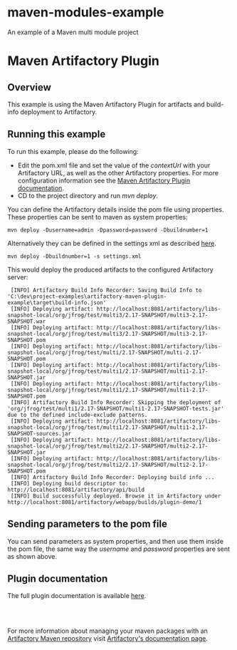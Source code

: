 # maven-modules-example
An example of a Maven multi module project

# Maven Artifactory Plugin

## Overview

This example is using the Maven Artifactory Plugin for artifacts and build-info deployment to Artifactory.

## Running this example

To run this example, please do the following:
* Edit the pom.xml file and set the value of the *contextUrl* with your Artifactory URL, as well as the other Artifactory properties.
For more configuration information see the [Maven Artifactory Plugin documentation](https://www.jfrog.com/confluence/display/RTF/Maven+Artifactory+Plugin).
* CD to the project directory and run *mvn deploy*.

You can define the Artifactory details inside the pom file using properties. These properties can be sent to maven as system properties:
```console
mvn deploy -Dusername=admin -Dpassword=password -Dbuildnumber=1
```

Alternatively they can be defined in the settings xml as described [here](https://maven.apache.org/examples/injecting-properties-via-settings.html).

```console
mvn deploy -Dbuildnumber=1 -s settings.xml
```

This would deploy the produced artifacts to the configured Artifactory server:

```console
 [INFO] Artifactory Build Info Recorder: Saving Build Info to 'C:\dev\project-examples\artifactory-maven-plugin-example\target\build-info.json'
 [INFO] Deploying artifact: http://localhost:8081/artifactory/libs-snapshot-local/org/jfrog/test/multi3/2.17-SNAPSHOT/multi3-2.17-SNAPSHOT.war
 [INFO] Deploying artifact: http://localhost:8081/artifactory/libs-snapshot-local/org/jfrog/test/multi3/2.17-SNAPSHOT/multi3-2.17-SNAPSHOT.pom
 [INFO] Deploying artifact: http://localhost:8081/artifactory/libs-snapshot-local/org/jfrog/test/multi/2.17-SNAPSHOT/multi-2.17-SNAPSHOT.pom
 [INFO] Deploying artifact: http://localhost:8081/artifactory/libs-snapshot-local/org/jfrog/test/multi1/2.17-SNAPSHOT/multi1-2.17-SNAPSHOT.jar
 [INFO] Deploying artifact: http://localhost:8081/artifactory/libs-snapshot-local/org/jfrog/test/multi1/2.17-SNAPSHOT/multi1-2.17-SNAPSHOT.pom
 [INFO] Artifactory Build Info Recorder: Skipping the deployment of 'org/jfrog/test/multi1/2.17-SNAPSHOT/multi1-2.17-SNAPSHOT-tests.jar' due to the defined include-exclude patterns.
 [INFO] Deploying artifact: http://localhost:8081/artifactory/libs-snapshot-local/org/jfrog/test/multi1/2.17-SNAPSHOT/multi1-2.17-SNAPSHOT-sources.jar
 [INFO] Deploying artifact: http://localhost:8081/artifactory/libs-snapshot-local/org/jfrog/test/multi2/2.17-SNAPSHOT/multi2-2.17-SNAPSHOT.jar
 [INFO] Deploying artifact: http://localhost:8081/artifactory/libs-snapshot-local/org/jfrog/test/multi2/2.17-SNAPSHOT/multi2-2.17-SNAPSHOT.pom
 [INFO] Artifactory Build Info Recorder: Deploying build info ...
 [INFO] Deploying build descriptor to: http://localhost:8081/artifactory/api/build
 [INFO] Build successfully deployed. Browse it in Artifactory under http://localhost:8081/artifactory/webapp/builds/plugin-demo/1
```

## Sending parameters to the pom file

You can send parameters as system properties, and then use them inside the pom file, the same way the *username* and *password*
properties are sent as shown above.

## Plugin documentation

The full plugin documentation is available [here](https://www.jfrog.com/confluence/display/RTF/Maven+Artifactory+Plugin).

<br><br>

For more information about managing your maven packages with an [Artifactory Maven repository](https://jfrog.com/integration/maven-repository/) visit [Artifactory's documentation page](https://www.jfrog.com/confluence/display/RTF/Maven+Repository).
